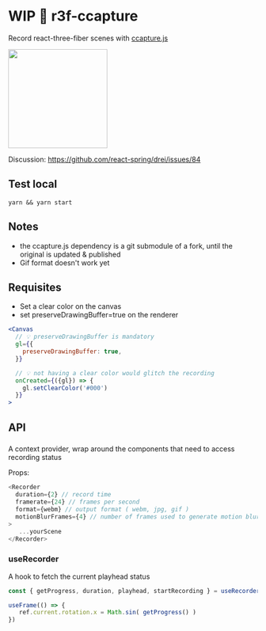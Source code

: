 # WIP 🎥 r3f-ccapture
Record react-three-fiber scenes with [ccapture.js](https://github.com/spite/ccapture.js)

<img src="https://raw.githubusercontent.com/gsimone/r3f-ccapture/master/octa.gif" width="200" />

Discussion: https://github.com/react-spring/drei/issues/84

## Test local

```
yarn && yarn start
```

## Notes

- the ccapture.js dependency is a git submodule of a fork, until the original is updated & published 
- Gif format doesn't work yet

## Requisites

- Set a clear color on the canvas
- set preserveDrawingBuffer=true on the renderer

```jsx
<Canvas
  // 💡 preserveDrawingBuffer is mandatory
  gl={{
    preserveDrawingBuffer: true,
  }}

  // 💡 not having a clear color would glitch the recording
  onCreated={({gl}) => {
    gl.setClearColor('#000')
  }}
>
```

## API

### <Recorder />

A context provider, wrap around the components that need to access recording status

Props:
```js
<Recorder
  duration={2} // record time
  framerate={24} // frames per second
  format={webm} // output format ( webm, jpg, gif )
  motionBlurFrames={4} // number of frames used to generate motion blur
>
   ...yourScene
</Recorder>
```

### useRecorder

A hook to fetch the current playhead status

```js
const { getProgress, duration, playhead, startRecording } = useRecorder()

useFrame(() => {
   ref.current.rotation.x = Math.sin( getProgress() ) 
})
```


